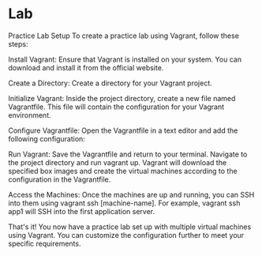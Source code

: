 # Lab
Practice Lab Setup
To create a practice lab using Vagrant, follow these steps:

Install Vagrant: Ensure that Vagrant is installed on your system. You can download and install it from the official website.

Create a Directory: Create a directory for your Vagrant project.

Initialize Vagrant: Inside the project directory, create a new file named Vagrantfile. This file will contain the configuration for your Vagrant environment.

Configure Vagrantfile: Open the Vagrantfile in a text editor and add the following configuration:

Run Vagrant: Save the Vagrantfile and return to your terminal. Navigate to the project directory and run vagrant up. Vagrant will download the specified box images and create the virtual machines according to the configuration in the Vagrantfile.

Access the Machines: Once the machines are up and running, you can SSH into them using vagrant ssh [machine-name]. For example, vagrant ssh app1 will SSH into the first application server.

That's it! You now have a practice lab set up with multiple virtual machines using Vagrant. You can customize the configuration further to meet your specific requirements.
